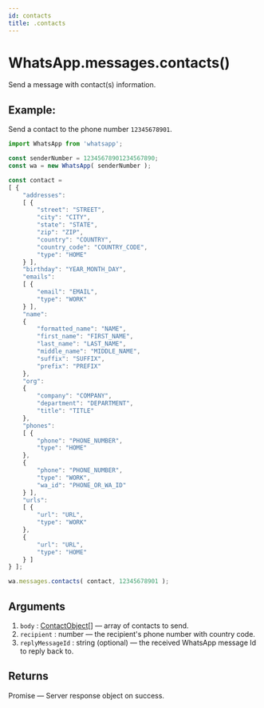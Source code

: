 ```yaml
---
id: contacts
title: .contacts
---
```


# WhatsApp.messages.contacts()
Send a message with contact(s) information.

## Example:
Send a contact to the phone number `12345678901`.
```js
import WhatsApp from 'whatsapp';

const senderNumber = 12345678901234567890;
const wa = new WhatsApp( senderNumber );

const contact =
[ {
    "addresses":
    [ {
        "street": "STREET",
        "city": "CITY",
        "state": "STATE",
        "zip": "ZIP",
        "country": "COUNTRY",
        "country_code": "COUNTRY_CODE",
        "type": "HOME"
    } ],
    "birthday": "YEAR_MONTH_DAY",
    "emails":
    [ {
        "email": "EMAIL",
        "type": "WORK"
    } ],
    "name":
    {
        "formatted_name": "NAME",
        "first_name": "FIRST_NAME",
        "last_name": "LAST_NAME",
        "middle_name": "MIDDLE_NAME",
        "suffix": "SUFFIX",
        "prefix": "PREFIX"
    },
    "org":
    {
        "company": "COMPANY",
        "department": "DEPARTMENT",
        "title": "TITLE"
    },
    "phones":
    [ {
        "phone": "PHONE_NUMBER",
        "type": "HOME"
    },
    {
        "phone": "PHONE_NUMBER",
        "type": "WORK",
        "wa_id": "PHONE_OR_WA_ID"
    } ],
    "urls":
    [ {
        "url": "URL",
        "type": "WORK"
    },
    {
        "url": "URL",
        "type": "HOME"
    } ]
} ];

wa.messages.contacts( contact, 12345678901 );
```

## Arguments
1. `body` : [ContactObject](../types/ContactObject)[] — array of contacts to send.
2. `recipient` : number — the recipient's phone number with country code.
3. `replyMessageId` : string (optional) — the received WhatsApp message Id to reply back to.

## Returns
Promise — Server response object on success.

